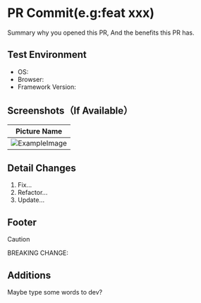# PR Commit(e.g:feat xxx)

Summary why you opened this PR, And the benefits this PR has.

## Test Environment

- OS:
- Browser:
- Framework Version:

## Screenshots（If Available）

|        Picture Name        |
| :------------------------: |
| ![ExampleImage](/HEAD.png) |

## Detail Changes

1. Fix...
2. Refactor...
3. Update...

## Footer

> [!CAUTION]
> BREAKING CHANGE:

## Additions

Maybe type some words to dev?
